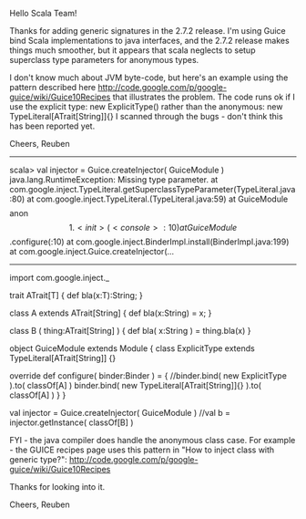 Hello Scala Team!

Thanks for adding generic signatures in the 2.7.2 release.
I'm using Guice bind Scala implementations to java interfaces,
and the 2.7.2 release makes things much smoother, but
it appears that scala neglects to setup superclass type
parameters for anonymous types.  

I don't know much about JVM byte-code, 
but here's an example using the pattern 
described here
    http://code.google.com/p/google-guice/wiki/Guice10Recipes
that illustrates the problem.
The code runs ok if I use the explicit type:
     new ExplicitType()
rather than the anonymous:
     new TypeLiteral[ATrait[String]]{}
I scanned through the bugs - don't think
this has been reported yet.

Cheers,
Reuben

---------------
scala> val injector = Guice.createInjector( GuiceModule )
java.lang.RuntimeException: Missing type parameter.
        at com.google.inject.TypeLiteral.getSuperclassTypeParameter(TypeLiteral.java:80)
        at com.google.inject.TypeLiteral.<init>(TypeLiteral.java:59)
        at GuiceModule$$$$anon$$1.<init>(<console>:10)
        at GuiceModule$$.configure(<console>:10)
        at com.google.inject.BinderImpl.install(BinderImpl.java:199)
        at com.google.inject.Guice.createInjector(...

----------------------
import com.google.inject._

trait ATrait[T] { def bla(x:T):String; }                 

class A extends ATrait[String] { def bla(x:String) = x; }

class B ( thing:ATrait[String] ) {
    def bla( x:String ) = thing.bla(x)
}

object GuiceModule extends Module {
  class ExplicitType extends TypeLiteral[ATrait[String]] {}

  override def configure( binder:Binder ) = {
     //binder.bind( new ExplicitType ).to( classOf[A] )
     binder.bind( new TypeLiteral[ATrait[String]]{} ).to( classOf[A] )
  }
}


val injector = Guice.createInjector( GuiceModule )
//val b = injector.getInstance( classOf[B] )

FYI - the java compiler does handle the anonymous class case.
For example - the GUICE recipes page uses this pattern
in "How to inject class with generic type?":
      http://code.google.com/p/google-guice/wiki/Guice10Recipes

Thanks for looking into it.

Cheers,
Reuben

